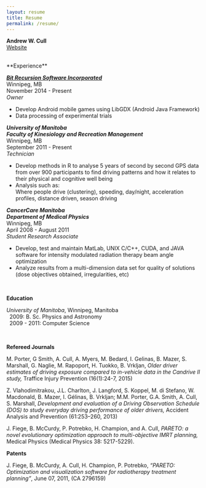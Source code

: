 ```yaml
---
layout: resume
title: Resume
permalink: /resume/
---
```

**Andrew W. Cull**  
[Website](http://www.awcull.com/)

<br>
**Experience**

***[Bit Recursion Software Incorporated](http://bitrecursion.com)***  
Winnipeg, MB  
November 2014 - Present  
*Owner*

-  Develop Android mobile games using LibGDX (Android Java Framework)
-  Data processing of experimental trials

***University of Manitoba***  
***Faculty of Kinesiology and Recreation Management***  
Winnipeg, MB  
September 2011 - Present  
*Technician*

-  Develop methods in R to analyse 5 years of second by second GPS data from
over 900 participants to find driving patterns and how it
relates to their physical and cognitive well being
-  Analysis such as:  
Where people drive (clustering), speeding, day/night, acceleration profiles, distance driven, season driving

***CancerCare Manitoba***  
***Department of Medical Physics***  
Winnipeg, MB  
April 2008 - August 2011  
*Student Research Associate*

-  Develop, test and maintain MatLab, UNIX C/C++, CUDA, and JAVA
software for intensity modulated radiation therapy beam angle
optimization
-  Analyze results from a multi-dimension data set for quality of
solutions (dose objectives obtained, irregularities, etc)

<br>
	
**Education**

*University of Manitoba*, Winnipeg, Manitoba  
&nbsp;&nbsp;2009:  B. Sc. Physics and Astronomy  
&nbsp;&nbsp;2009 - 2011:  Computer Science  

<br>

**Refereed Journals**

M. Porter, G Smith, A. Cull, A. Myers, M. Bedard, I. Gelinas, B. Mazer,
S. Marshall, G. Naglie, M. Rapoport, H. Tuokko, B. Vrkljan, *Older
driver estimates of driving exposure compared to in-vehicle data in the
Candrive II study,* Traffice Injury Prevention (16(1):24-7, 2015)

Z. Vlahodimitrakou, J.L. Charlton, J. Langford, S. Koppel, M. di
Stefano, W. Macdonald, B. Mazer, I. Gélinas, B. Vrkljan; M.M. Porter,
G.A. Smith, A. Cull, S. Marshall, *Development and evaluation of a
Driving Observation Schedule (DOS) to study everyday driving performance
of older drivers,* Accident Analysis and Prevention (61:253–260, 2013)

J. Fiege, B. McCurdy, P. Potrebko, H. Champion, and A. Cull, *PARETO: a
novel evolutionary optimization approach to multi-objective IMRT
planning,* Medical Physics (Medical Physics 38: 5217-5229).

**Patents**

J. Fiege, B. McCurdy, A. Cull, H. Champion, P. Potrebko, *“PARETO:
Optimization and visualization software for radiotherapy treatment
planning”*, June 07, 2011, (CA 2796159)

